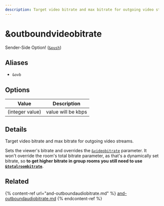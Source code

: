 ```yaml
---
description: Target video bitrate and max bitrate for outgoing video streams
---
```


# \&outboundvideobitrate

Sender-Side Option! ([`&push`](push.md))

## Aliases

* `&ovb`

## Options

| Value           | Description        |
| --------------- | ------------------ |
| (integer value) | value will be kbps |

## Details

Target video bitrate and max bitrate for outgoing video streams.

Sets the viewer's bitrate and overrides the [`&videobitrate`](../advanced-settings/view-parameters/bitrate.md) parameter.  It won't override the room's total bitrate parameter, as that's a dynamically set bitrate, so **to get higher bitrate in group rooms you still need to use** [**`&totalroombitrate`**](../advanced-settings/view-parameters/totalroombitrate.md).&#x20;

## Related

{% content-ref url="and-outboundaudiobitrate.md" %}
[and-outboundaudiobitrate.md](and-outboundaudiobitrate.md)
{% endcontent-ref %}
